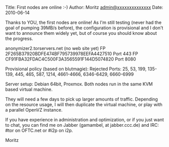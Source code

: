 Title:  First nodes are online :-)
Author: Moritz <admin@xxxxxxxxxxxxxx>
Date: 2010-06-14


Thanks to YOU, the first nodes are online! As I'm still testing (never
had the goal of pumping 39MB/s before), the configuration is provisional
and I don't want to announce them widely yet, but of course you should
know about the progress.

anonymizer2.torservers.net (no web site yet)
FP 2F265B37920BDFE474BF795739978EEFA4427510 Port 443
FP CF91FBA32FDAC4C500F3A3565591F144D5074820 Port 8080

Provisional policy (based on blutmagie):
Rejected Ports: 25, 53, 199, 135-139, 445, 465, 587, 1214, 4661-4666,
6346-6429, 6660-6999

Server setup: Debian 64bit, Proxmox. Both nodes run in the same KVM
based virtual machine.

They will need a few days to pick up larger amounts of traffic.
Depending on the resource usage, I will then duplicate the virtual
machine, or play with a parallel OpenVZ instance.

If you have experience in administration and optimization, or if you
just want to chat, you can find me on Jabber (gamambel, at
jabber.ccc.de) and IRC: #tor on OFTC.net or #i2p on i2p.

Moritz
